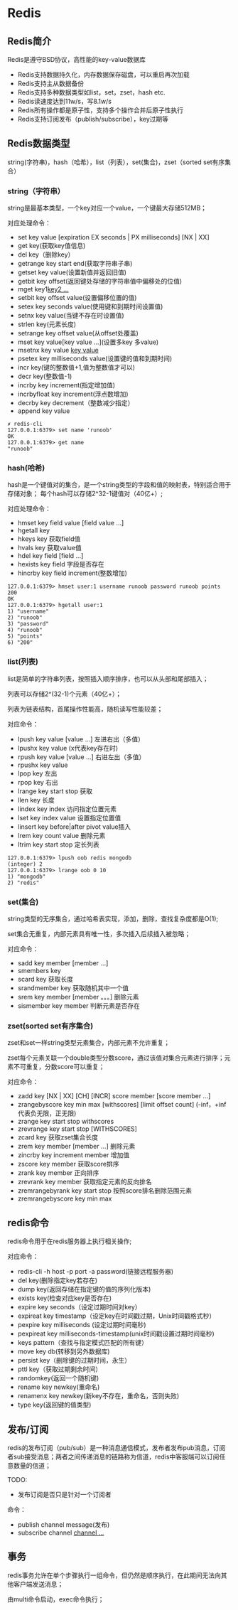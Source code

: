# Redis
## Redis简介

Redis是遵守BSD协议，高性能的key-value数据库

- Redis支持数据持久化，内存数据保存磁盘，可以重启再次加载
- Redis支持主从数据备份
- Redis支持多种数据类型如list，set，zset，hash etc.
- Redis读速度达到11w/s，写8.1w/s
- Redis所有操作都是原子性，支持多个操作合并后原子性执行
- Redis支持订阅发布（publish/subscribe），key过期等

## Redis数据类型

string(字符串)，hash（哈希），list（列表），set(集合)，zset（sorted set有序集合）

### string（字符串）

string是最基本类型，一个key对应一个value，一个键最大存储512MB；

对应处理命令：
- set key value [expiration EX seconds | PX milliseconds] [NX | XX]
- get key(获取key值信息)
- del key（删除key）
- getrange key start end(获取字符串子串)
- getset key value(设置新值并返回旧值)
- getbit key offset(返回键处存储的字符串值中偏移处的位值)
- mget key1[key2 ...](mul获取所有键的值)
- setbit key offset value(设置偏移位置的值)
- setex key seconds value(使用键和到期时间设置值)
- setnx key value(当键不存在时设置值)
- strlen key(元素长度)
- setrange key offset value(从offset处覆盖)
- mset key value[key value ...](设置多key 多value)
- msetnx key value [key value](当key不存在时设置value)
- psetex key milliseconds value(设置键的值和到期时间)
- incr key(键的整数值+1,值为整数值才可以)
- decr key(整数值-1)
- incrby key increment(指定增加值)
- incrbyfloat key increment(浮点数增加)
- decrby key decrement（整数减少指定）
- append key value
```
✗ redis-cli
127.0.0.1:6379> set name 'runoob'
OK
127.0.0.1:6379> get name
"runoob"
```

### hash(哈希)

hash是一个键值对的集合，是一个string类型的字段和值的映射表，特别适合用于存储对象；
每个hash可以存储2^32-1键值对（40亿+）;

对应处理命令：
- hmset key field value [field value ...]
- hgetall key
- hkeys key 获取field值
- hvals key 获取value值
- hdel key field [field ...]
- hexists key field 字段是否存在
- hincrby key field increment(整数增加)

```
127.0.0.1:6379> hmset user:1 username runoob password runoob points 200
OK
127.0.0.1:6379> hgetall user:1
1) "username"
2) "runoob"
3) "password"
4) "runoob"
5) "points"
6) "200"
```

### list(列表)

list是简单的字符串列表，按照插入顺序排序，也可以从头部和尾部插入；

列表可以存储2^(32-1)个元素（40亿+）；

列表为链表结构，首尾操作性能高，随机读写性能较差；

对应命令：
- lpush key value [value ...] 左进右出（多值）
- lpushx key value (x代表key存在时)
- rpush key value [value ...] 右进左出（多值）
- rpushx key value 
- lpop key 左出
- rpop key 右出
- lrange key start stop 获取
- llen key 长度
- lindex key index 访问指定位置元素
- lset key index value 设置指定位置值
- linsert key before|after pivot value插入
- lrem key count value 删除元素
- ltrim key start stop 定长列表
```
127.0.0.1:6379> lpush oob redis mongodb
(integer) 2
127.0.0.1:6379> lrange oob 0 10
1) "mongodb"
2) "redis"
```

### set(集合)

string类型的无序集合，通过哈希表实现，添加，删除，查找复杂度都是O(1);

set集合无重复，内部元素具有唯一性，多次插入后续插入被忽略；

对应命令：
- sadd key member [member ...]
- smembers key
- scard key 获取长度
- srandmember key 获取随机其中一个值
- srem key member [member 。。。] 删除元素
- sismember key member 判断元素是否存在

### zset(sorted set有序集合)

zset和set一样string类型元素集合，内部元素不允许重复；

zset每个元素关联一个double类型分数score，通过该值对集合元素进行排序；元素不可重复，分数score可以重复；

对应命令：
- zadd key [NX | XX] [CH] [INCR] score member [score member ...]
- zrangebyscore key min max [withscores] [limit offset count] (-inf，+inf代表负无限，正无限)
- zrange key start stop withscores
- zrevrange key start stop [WITHSCORES]
- zcard key 获取zset集合长度
- zrem key member [member ...] 删除元素
- zincrby key increment member 增加值
- zscore key member 获取score排序
- zrank key member 正向排序
- zrevrank key member 获取指定元素的反向排名
- zremrangebyrank key start stop 按照score排名删除范围元素
- zremrangebyscore key min max

## redis命令

redis命令用于在redis服务器上执行相关操作;

对应命令：
- redis-cli -h host -p port -a password(链接远程服务器)
- del key(删除指定key若存在)
- dump key(返回存储在指定键的值的序列化版本)
- exists key(检查对应key是否存在)
- expire key seconds（设定过期时间对key）
- expireat key timestamp（设定key在时间戳过期，Unix时间戳格式秒）
- pexpire key milliseconds (设定过期时间毫秒)
- pexpireat key milliseconds-timestamp(unix时间戳设置过期时间毫秒)
- keys pattern（查找与指定模式匹配的所有键）
- move key db(转移到另外数据库)
- persist key（删除键的过期时间，永生）
- pttl key（获取过期剩余时间）
- randomkey(返回一个随机键)
- rename key newkey(重命名)
- renamenx key newkey(新key不存在，重命名，否则失败)
- type key(返回键的值类型)

## 发布/订阅

redis的发布订阅（pub/sub）是一种消息通信模式，发布者发布pub消息，订阅者sub接受消息；两者之间传递消息的链路称为信道，redis中客服端可以订阅任意数量的信道；

TODO:
- 发布订阅是否只是针对一个订阅者

命令：
- publish channel message(发布)
- subscribe channel [channel ...](订阅)

## 事务

redis事务允许在单个步骤执行一组命令，但仍然是顺序执行，在此期间无法向其他客户端发送消息；

由multi命令启动，exec命令执行；